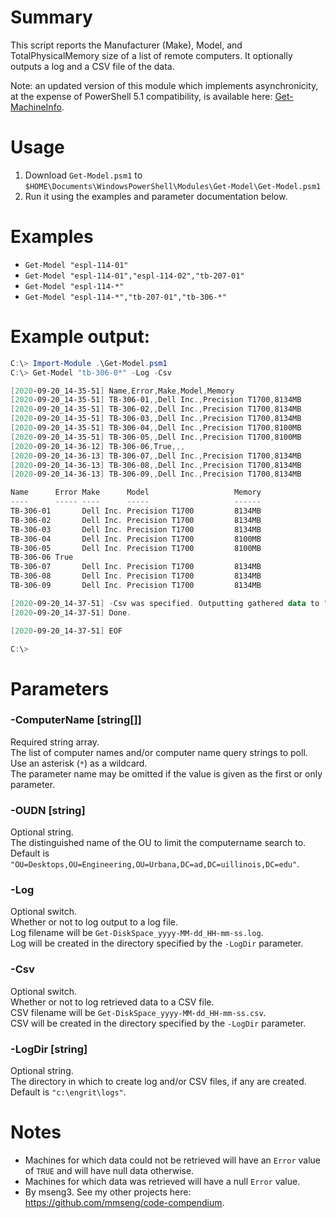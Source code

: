 # Summary
This script reports the Manufacturer (Make), Model, and TotalPhysicalMemory size of a list of remote computers.
It optionally outputs a log and a CSV file of the data.  

Note: an updated version of this module which implements asynchronicity, at the expense of PowerShell 5.1 compatibility, is available here: [Get-MachineInfo](https://github.com/engrit-illinois/Get-MachineInfo).  

# Usage
1. Download `Get-Model.psm1` to `$HOME\Documents\WindowsPowerShell\Modules\Get-Model\Get-Model.psm1`
2. Run it using the examples and parameter documentation below.

# Examples
- `Get-Model "espl-114-01"`
- `Get-Model "espl-114-01","espl-114-02","tb-207-01"`
- `Get-Model "espl-114-*"`
- `Get-Model "espl-114-*","tb-207-01","tb-306-*"`

# Example output:
```powershell
C:\> Import-Module .\Get-Model.psm1
C:\> Get-Model "tb-306-0*" -Log -Csv

[2020-09-20_14-35-51] Name,Error,Make,Model,Memory
[2020-09-20_14-35-51] TB-306-01,,Dell Inc.,Precision T1700,8134MB
[2020-09-20_14-35-51] TB-306-02,,Dell Inc.,Precision T1700,8134MB
[2020-09-20_14-35-51] TB-306-03,,Dell Inc.,Precision T1700,8134MB
[2020-09-20_14-35-51] TB-306-04,,Dell Inc.,Precision T1700,8100MB
[2020-09-20_14-35-51] TB-306-05,,Dell Inc.,Precision T1700,8100MB
[2020-09-20_14-36-12] TB-306-06,True,,,
[2020-09-20_14-36-13] TB-306-07,,Dell Inc.,Precision T1700,8134MB
[2020-09-20_14-36-13] TB-306-08,,Dell Inc.,Precision T1700,8134MB
[2020-09-20_14-36-13] TB-306-09,,Dell Inc.,Precision T1700,8134MB

Name      Error Make      Model                   Memory
----      ----- ----      -----                   ------
TB-306-01       Dell Inc. Precision T1700         8134MB
TB-306-02       Dell Inc. Precision T1700         8134MB
TB-306-03       Dell Inc. Precision T1700         8134MB
TB-306-04       Dell Inc. Precision T1700         8100MB
TB-306-05       Dell Inc. Precision T1700         8100MB
TB-306-06 True
TB-306-07       Dell Inc. Precision T1700         8134MB
TB-306-08       Dell Inc. Precision T1700         8134MB
TB-306-09       Dell Inc. Precision T1700         8134MB

[2020-09-20_14-37-51] -Csv was specified. Outputting gathered data to "c:\engrit\logs\Get-Model_2020-09-20_14-35-51.csv"...
[2020-09-20_14-37-51] Done.

[2020-09-20_14-37-51] EOF

C:\>
```

# Parameters

### -ComputerName [string[]]
Required string array.  
The list of computer names and/or computer name query strings to poll.  
Use an asterisk (`*`) as a wildcard.  
The parameter name may be omitted if the value is given as the first or only parameter.   

### -OUDN [string]
Optional string.  
The distinguished name of the OU to limit the computername search to.  
Default is `"OU=Desktops,OU=Engineering,OU=Urbana,DC=ad,DC=uillinois,DC=edu"`.  

### -Log
Optional switch.  
Whether or not to log output to a log file.  
Log filename will be `Get-DiskSpace_yyyy-MM-dd_HH-mm-ss.log`.  
Log will be created in the directory specified by the `-LogDir` parameter.  

### -Csv
Optional switch.  
Whether or not to log retrieved data to a CSV file.  
CSV filename will be `Get-DiskSpace_yyyy-MM-dd_HH-mm-ss.csv`.  
CSV will be created in the directory specified by the `-LogDir` parameter.  

### -LogDir [string]
Optional string.  
The directory in which to create log and/or CSV files, if any are created.  
Default is `"c:\engrit\logs"`.  

# Notes
- Machines for which data could not be retrieved will have an `Error` value of `TRUE` and will have null data otherwise.
- Machines for which data was retrieved will have a null `Error` value.
- By mseng3. See my other projects here: https://github.com/mmseng/code-compendium.

